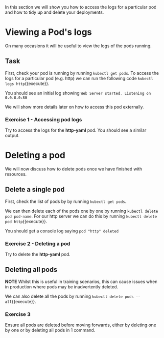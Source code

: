 In this section we will show you how to access the logs for a particular pod and how to tidy up and delete your deployments.
# Viewing a Pod's logs

On many occasions it will be useful to view the logs of the pods running.
## Task 
First, check your pod is running by running `kubectl get pods`. To access the logs for a particular pod (e.g. http) we can run the following code `kubectl logs http`{{execute}}.

You should see an initial log showing `Web Server started. Listening on 0.0.0.0:80` 

We will show more details later on how to access this pod externally.

### Exercise 1 - Accessing pod logs
Try to access the logs for the **http-yaml** pod. You should see a similar output.

# Deleting a pod

We will now discuss how to delete pods once we have finished with resources.

## Delete a single pod
First, check the list of pods by by running `kubectl get pods`.

We can then delete each of the pods one by one by running `kubectl delete pod pod-name`. For our http server we can do this by running `kubectl delete pod http`{{execute}}.

You should get a console log saying `pod "http" deleted`
### Exercise 2 - Deleting a pod

Try to delete the **http-yaml** pod.

## Deleting all pods
**NOTE** Whilst this is useful in training scenarios, this can cause issues when in production where pods may be inadvertently deleted.

We can also delete all the pods by running `kubectl delete pods --all`{{execute}}.

### Exercise 3
Ensure all pods are deleted before moving forwards, either by deleting one by one or by deleting all pods in 1 command.